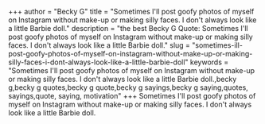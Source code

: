 +++
author = "Becky G"
title = "Sometimes I'll post goofy photos of myself on Instagram without make-up or making silly faces. I don't always look like a little Barbie doll."
description = "the best Becky G Quote: Sometimes I'll post goofy photos of myself on Instagram without make-up or making silly faces. I don't always look like a little Barbie doll."
slug = "sometimes-ill-post-goofy-photos-of-myself-on-instagram-without-make-up-or-making-silly-faces-i-dont-always-look-like-a-little-barbie-doll"
keywords = "Sometimes I'll post goofy photos of myself on Instagram without make-up or making silly faces. I don't always look like a little Barbie doll.,becky g,becky g quotes,becky g quote,becky g sayings,becky g saying,quotes, sayings,quote, saying, motivation"
+++
Sometimes I'll post goofy photos of myself on Instagram without make-up or making silly faces. I don't always look like a little Barbie doll.
